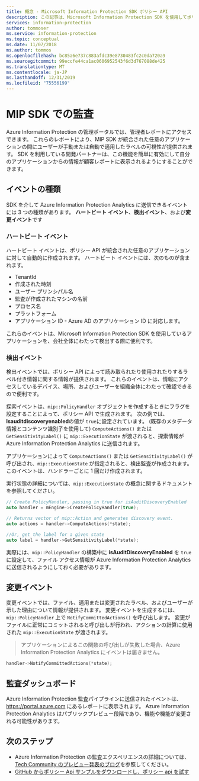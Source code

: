 ```yaml
---
title: 概念 - Microsoft Information Protection SDK ポリシー API
description: この記事は、Microsoft Information Protection SDK を使用してポリシー API 監査イベントを Azure Information Protection Analytics に送信する方法を理解するのに役立ちます。
services: information-protection
author: tommoser
ms.service: information-protection
ms.topic: conceptual
ms.date: 11/07/2018
ms.author: tommos
ms.openlocfilehash: bc85a6e737c883afdc39e8730483fc2c0da720a9
ms.sourcegitcommit: 99eccfe44ca1ac0606952543f6d3d767088de425
ms.translationtype: MT
ms.contentlocale: ja-JP
ms.lasthandoff: 12/31/2019
ms.locfileid: "75556199"
---
```

# <a name="auditing-in-the-mip-sdk"></a>MIP SDK での監査

Azure Information Protection の管理ポータルでは、管理者レポートにアクセスできます。 これらのレポートにより、MIP SDK が統合された任意のアプリケーションの間にユーザーが手動または自動で適用したラベルの可視性が提供されます。 SDK を利用している開発パートナーは、この機能を簡単に有効にして自分のアプリケーションからの情報が顧客レポートに表示されるようにすることができます。

## <a name="event-types"></a>イベントの種類

SDK を介して Azure Information Protection Analytics に送信できるイベントには 3 つの種類があります。 **ハートビート イベント**、**検出イベント**、および**変更イベント**です

### <a name="heartbeat-events"></a>ハートビート イベント

ハートビート イベントは、ポリシー API が統合された任意のアプリケーションに対して自動的に作成されます。 ハートビート イベントには、次のものが含まれます。

* TenantId
* 作成された時刻
* ユーザー プリンシパル名
* 監査が作成されたマシンの名前
* プロセス名
* プラットフォーム
* アプリケーション ID - Azure AD のアプリケーション ID に対応します。

これらのイベントは、Microsoft Information Protection SDK を使用しているアプリケーションを、会社全体にわたって検出する際に便利です。

### <a name="discovery-events"></a>検出イベント

検出イベントでは、ポリシー API によって読み取られたり使用されたりするラベル付き情報に関する情報が提供されます。 これらのイベントは、情報にアクセスしているデバイス、場所、およびユーザーを組織全体にわたって確認できるので便利です。

探索イベントは、`mip::PolicyHandler` オブジェクトを作成するときにフラグを設定することによって、ポリシー API で生成されます。 次の例では、 **Isauditdiscoveryenabled**の値が `true`に設定されています。 (既存のメタデータ情報とコンテンツ識別子を使用して) `ComputeActions()` または `GetSensitivityLabel()` に `mip::ExecutionState` が渡されると、探索情報が Azure Information Protection Analytics に送信されます。

アプリケーションによって `ComputeActions()` または `GetSensitivityLabel()` が呼び出され、`mip::ExecutionState` が指定されると、検出監査が作成されます。 このイベントは、ハンドラーごとに 1 回だけ作成されます。

実行状態の詳細については、`mip::ExecutionState` の概念に関するドキュメントを参照してください。

```cpp
// Create PolicyHandler, passing in true for isAuditDiscoveryEnabled
auto handler = mEngine->CreatePolicyHandler(true);

// Returns vector of mip::Action and generates discovery event.
auto actions = handler->ComputeActions(*state);

//Or, get the label for a given state
auto label = handler->GetSensitivityLabel(*state);
```

実際には、`mip::PolicyHandler` の構築中に **isAuditDiscoveryEnabled** を `true` に設定して、ファイル アクセス情報が Azure Information Protection Analytics に送信されるようにしておく必要があります。

## <a name="change-event"></a>変更イベント

変更イベントでは、ファイル、適用または変更されたラベル、およびユーザーが示した理由について情報が提供されます。 変更イベントを生成するには、`mip::PolicyHandler` 上で `NotifyCommittedActions()` を呼び出します。 変更がファイルに正常にコミットされると呼び出しが行われ、アクションの計算に使用された `mip::ExecutionState` が渡されます。

> アプリケーションによるこの関数の呼び出しが失敗した場合、Azure Information Protection Analytics にイベントは届きません。

```cpp
handler->NotifyCommittedActions(*state);
```

## <a name="audit-dashboard"></a>監査ダッシュボード

Azure Information Protection 監査パイプラインに送信されたイベントは、 https://portal.azure.com にあるレポートに表示されます。 Azure Information Protection Analytics はパブリックプレビュー段階であり、機能や機能が変更される可能性があります。

## <a name="next-steps"></a>次のステップ

- Azure Information Protection の監査エクスペリエンスの詳細については、 [Tech Community のプレビュー発表のブログ](https://techcommunity.microsoft.com/t5/Azure-Information-Protection/Data-discovery-reporting-and-analytics-for-all-your-data-with/ba-p/253854)を参照してください。
- [GitHub からポリシー Api サンプルをダウンロードし、ポリシー api を試す](https://azure.microsoft.com/resources/samples/?sort=0&term=mipsdk+policyapi)

